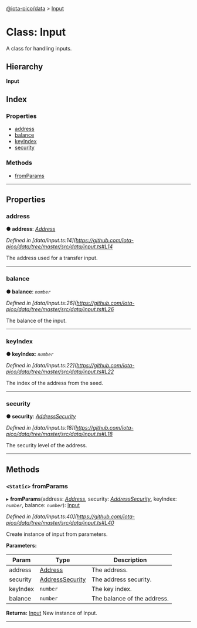 [@iota-pico/data](../README.md) > [Input](../classes/input.md)

# Class: Input

A class for handling inputs.

## Hierarchy

**Input**

## Index

### Properties

* [address](input.md#address)
* [balance](input.md#balance)
* [keyIndex](input.md#keyindex)
* [security](input.md#security)

### Methods

* [fromParams](input.md#fromparams)

---

## Properties

<a id="address"></a>

###  address

**● address**: *[Address](address.md)*

*Defined in [data/input.ts:14](https://github.com/iota-pico/data/tree/master/src/data/input.ts#L14*

The address used for a transfer input.

___
<a id="balance"></a>

###  balance

**● balance**: *`number`*

*Defined in [data/input.ts:26](https://github.com/iota-pico/data/tree/master/src/data/input.ts#L26*

The balance of the input.

___
<a id="keyindex"></a>

###  keyIndex

**● keyIndex**: *`number`*

*Defined in [data/input.ts:22](https://github.com/iota-pico/data/tree/master/src/data/input.ts#L22*

The index of the address from the seed.

___
<a id="security"></a>

###  security

**● security**: *[AddressSecurity](../enums/addresssecurity.md)*

*Defined in [data/input.ts:18](https://github.com/iota-pico/data/tree/master/src/data/input.ts#L18*

The security level of the address.

___

## Methods

<a id="fromparams"></a>

### `<Static>` fromParams

▸ **fromParams**(address: *[Address](address.md)*, security: *[AddressSecurity](../enums/addresssecurity.md)*, keyIndex: *`number`*, balance: *`number`*): [Input](input.md)

*Defined in [data/input.ts:40](https://github.com/iota-pico/data/tree/master/src/data/input.ts#L40*

Create instance of input from parameters.

**Parameters:**

| Param | Type | Description |
| ------ | ------ | ------ |
| address | [Address](address.md) |  The address. |
| security | [AddressSecurity](../enums/addresssecurity.md) |  The address security. |
| keyIndex | `number` |  The key index. |
| balance | `number` |  The balance of the address. |

**Returns:** [Input](input.md)
New instance of Input.

___

